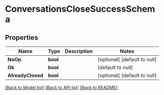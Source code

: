 # ConversationsCloseSuccessSchema

## Properties
Name | Type | Description | Notes
------------ | ------------- | ------------- | -------------
**NoOp** | **bool** |  | [optional] [default to null]
**Ok** | **bool** |  | [default to null]
**AlreadyClosed** | **bool** |  | [optional] [default to null]

[[Back to Model list]](../README.md#documentation-for-models) [[Back to API list]](../README.md#documentation-for-api-endpoints) [[Back to README]](../README.md)


